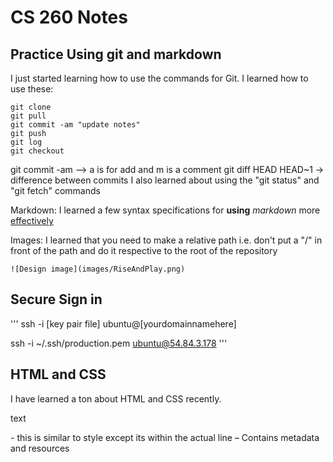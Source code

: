 # CS 260 Notes

## Practice Using git and markdown

I just started learning how to use the commands for Git. 
I learned how to use these:
```
git clone
git pull
git commit -am "update notes"
git push
git log
git checkout
```
git commit -am --> a is for add and m is a comment
git diff HEAD HEAD~1  -> difference between commits
I also learned about using the "git status" and "git fetch" commands

Markdown: I learned a few syntax specifications for **using** _markdown_ more <ins>effectively</ins>

Images: I learned that you need to make a relative path i.e. don't put a "/" in front of the path and do it respective to the root of the repository 

`![Design image](images/RiseAndPlay.png)`

## Secure Sign in 
'''
ssh -i [key pair file] ubuntu@[yourdomainnamehere]

ssh -i ~/.ssh/production.pem ubuntu@54.84.3.178
'''

## HTML and CSS


I have learned a ton about HTML and CSS recently. 

<p style="color:">text</p> - this is similar to style except its within the actual line

<head> – Contains metadata and resources
<style> – Contains internal CSS rules. Basically lets you make a function that includes certain rules. 
<meta name="viewport" content="width=device-width, initial-scale=1"> - this fixes mobile device viewing issues.
<link href="https://cdn.jsdelivr.net/npm/bootstrap@5.2.3/dist/css/bootstrap.min.css" rel="stylesheet" integrity="sha384-rbsA2VBKQhggwzxH7pPCaAqO46MgnOM80zW1RWuH61DGLwZJEdK2Kadq2F9CUG65" crossorigin="anonymous"> - importing the CSS from bootstrap so I can use their code / style

<body> - means that it will be displayed
<script src=""></script> - this is bascially a bootstrap pluggin for javascript

This part is fairly difficult:
'''
<div class="user-info" id="user-info">
    Logged in as: <span id="username">Guest</span>
  </div>

  <script>
    const loggedInUser = "Caden"; 
    document.getElementById("username").textContent = loggedInUser;
  </script>
'''
It essentially creates a class that is accesable by javascript so that I can update the username once somebody logs in. 

<h1> - this makes the text bigger or smaller as you increase the number after h

<nav class="navbar navbar-expand-md navbar-dark bg-dark"> – this is bootstrap again and it makes a nav bar dark colored.

<div class="container"> – Bootstrap container. Honestly bootstrap is super helpful

<button class="navbar-toggler" ...> – Bootstrapss hamburger button

<span class="navbar-toggler-icon"></span> – Icon inside the toggle button

<div class="collapse navbar-collapse" id="navbarNav"> – Collapsible container for nav links

<ul class="navbar-nav ms-auto"> – so ul is basically a container for a list

<li class="nav-item"> – this is where the list comes in (ordered) within the ul code

<a class="nav-link"> – Bootstrap-styled link inside nav bar

<hr /> – A horizontal line

<a href="">text</a> - hyperlinks
'''

I continued to add more CSS. In this case I learned a lot about window sizing and styling. 

display: flex;
flex-direction: column;

margin:
padding: - padding and margin has been super usefull for spacing well. 

position: relative;
position: sticky; - a few other cool positioning tricks. 

display: grid; - helpful for creating layouts of multiple elements. 

Using different tags has been a cool way to target specific elements within my html code. 
#activities-card

right: 24px !important;

putting !important makes it so that this piece of code will overide others

using ":root" lets you make presets or assign a variable to a specific value or color.

I learned that making an underline is possible with this 
content: "";
display: block;

Making gradients is actually pretty easy with "linear-gradient:" or "radial-gradient". 

With forms:
      <form id="activity-form" class="p-3 p-md-4" action="#" method="post" novalidate>
you can actually use Javascript to process and submit them so this builds functionality.

<link> links an external resource (usually a CSS file) to the HTML document. Example: <link rel="stylesheet"
href="styles.css"> applies styles from styles.css to the page.

<div> is a block-level container that groups other elements. It's used for structure and layout. It doesn't change behavior by itself. 

Padding: space inside the element (between content and border). 
Margin: space outside the element (between border and other elements).

If the container uses display: flex; the images will be displayed in a row by default, side by side, unless (flex-direction: column;) is specified.

padding: 10px 20px; adds 10px top/bottom and 20px left/right inside the element

The DOM represents the HTML document as a tree of objects. You can use JavaScript to access and modify
DOM elements. Each HTML element is a node in the DOM.

By default, the HTML span element has a default CSS display property value of:
inline

In CSS you can change element color with div { background-color: red; }

**For adding images:**

Ensure the image file is in the correct folder (public or
images/) and the src path points to it.
Example:
&lt;a href="https://example.com"&gt;
 &lt;img src="images/logo.png" alt="Logo"&gt;
&lt;/a&gt;
Folder scheme example:
project/
 index.html
 images/
 logo.png
 css/
 styles.css
If using a framework, the image may need to be in a 'public' or 'static' folder so it is served directly

**CSS Box Model**
In the CSS box model, what is the ordering of the box layers starting at the inside and working
out?
Order: Content -> Padding -> Border -> Margin
Diagram:
+----------------+
| Margin |
| +------------+ |
| | Border | |
| | +--------+ | |
| | |Padding | | |
| | |Content | | |
| | +--------+ | |
| +------------+ |
+----------------+
Padding increases size inside border; margin creates space between elements.

Setting HTML with a "class" to different effects in CSS
Given <p><span class="trouble">trouble</span> double</p>, use .trouble { color: green; }

for (let i = 0; i < 3; i++) { console.log(i); }
This initializes i=0, checks i<3 each loop, runs body and increments i++ after each iteration. 

What is the opening HTML tag for a paragraph, ordered list, unordered list, second level
heading, first level heading, third level heading?
Paragraph: <p>, Ordered list: <ol>, Unordered list: <ul>, h2: <h2>, h1: <h1>, h3: <h3>

Set Document to HTML:
<!DOCTYPE html>

Can a DNS A record can point to an IP address or another A record?
A DNS A record points to an IP address; it should not point to another A record.

Port 443, 80, 22 is reserved for which protocol?
443 -> HTTPS, 
80 -> HTTP, 
22 -> SSH




## Production Environment

**Giving deployFiles.sh permissions:**

chmod +x ./deployFiles.sh

**To deploy to my production environment I had to run:**

that way I could gain access to my production.pem

'''

## HTTPS
Is a web certificate is necessary to use HTTPS.
Yes, HTTPS requires a valid SSL/TLS certificate.

## React 

**Importing Bootstrap:**

npm install bootstrap react-bootstrap

**Enable React:**

npm install react react-dom react-router-dom

**Create your HTML file:**
login.html

<!DOCTYPE html>
<html lang="en">
  <head>
    <meta charset="utf-8" />
    <link rel="icon" href="/favicon.ico" />
    <meta name="viewport" content="width=device-width, initial-scale=1" />
    <meta name="theme-color" content="#000000" />

    <title>Simon React</title>
  </head>
  <body>
    <noscript>You need to enable JavaScript to run this app.</noscript>
    <div id="root"></div>
    <script type="module" src="/index.jsx"></script>
  </body>
</html>

**Then make the index.jsx:**

import React from 'react';
import ReactDOM from 'react-dom/client';
import App from './src/app';

const root = ReactDOM.createRoot(document.getElementById('root'));
root.render(<App />);

**and app.jsx:**

import React from 'react';
import 'bootstrap/dist/css/bootstrap.min.css';
import './app.css';

export default function App() {
  return <div className="body bg-dark text-light">App will display here</div>;
}

add your *header* and *footer* to the app.jsx file

**then put everything into your app.css**

**then create jsx files for each page**

*Build a function for each*

import React from 'react';

export function Login() {
  return (
    <main className="container-fluid bg-secondary text-center">
      <div>login displayed here</div>
    </main>
  );
}

**import router in the top part of app.jsx**

import { BrowserRouter, NavLink, Route, Routes } from 'react-router-dom';
import { Login } from './login/login';
import { Play } from './play/play';
import { Scores } from './scores/scores';
import { About } from './about/about';

And surround your main function in app.jsx with <BrowserRouter>

Then change the links within app.jsx to this format

'''<NavLink className='nav-link' to='play'>Play</NavLink>'''

**Inject routing component**

Below main in app.jsx put:


<Routes>
  <Route path='/' element={<Login />} exact />
  <Route path='/play' element={<Play />} />
  <Route path='/scores' element={<Scores />} />
  <Route path='/about' element={<About />} />
  <Route path='*' element={<NotFound />} />
</Routes>

and create a now function:

function NotFound() {
  return <main className="container-fluid bg-secondary text-center">404: Return to sender. Address unknown.</main>;
}

**Converting to pure react**

Put the main of each HTML file into the respective jsx react file. Making sure to change class -> className 

and import the css files:

import './scores.css';

**Deploy React**

*create deployReact.sh and past this in:*

'''

while getopts k:h:s: flag
do
    case "${flag}" in
        k) key=${OPTARG};;
        h) hostname=${OPTARG};;
        s) service=${OPTARG};;
    esac
done

if [[ -z "$key" || -z "$hostname" || -z "$service" ]]; then
    printf "\nMissing required parameter.\n"
    printf "  syntax: deployReact.sh -k <pem key file> -h <hostname> -s <service>\n\n"
    exit 1
fi

printf "\n----> Deploying React bundle $service to $hostname with $key\n"

### Step 1
printf "\n----> Build the distribution package\n"
rm -rf build
mkdir build
npm install # make sure vite is installed so that we can bundle
npm run build # build the React front end
cp -rf dist/* build # move the React front end to the target distribution

### Step 2
printf "\n----> Clearing out previous distribution on the target\n"
ssh -i "$key" ubuntu@$hostname << ENDSSH
rm -rf services/${service}/public
mkdir -p services/${service}/public
ENDSSH

### Step 3
printf "\n----> Copy the distribution package to the target\n"
scp -r -i "$key" build/* ubuntu@$hostname:services/$service/public

### Step 5
printf "\n----> Removing local copy of the distribution package\n"
rm -rf build
rm -rf dist

'''

**Checking changes** 
"""
npm run dev
"""


### Vite
Commands for getting Vite: 

npm init -y
npm install vite@latest -D

then change package.json within the script:

"scripts": {
    "dev": "vite",
    "build": "vite build",
    "preview": "vite preview"
  }


## JavaScript

const [form, setForm] = React.useState({ location: '', text: '', comment: '' });

useState creates state inside a function component. form is the current value; setForm updates it. The initial state is an object with three fields used by form inputs.

**useState for Form Data**  
```
const [form, setForm] = React.useState({ location: '', text: '', comment: '' });
```
`useState` creates a piece of state inside a React component. `form` is the current value, and `setForm` is the function used to update it. The object contains the initial state for form fields.

**Updating Form Fields**  
```
const update = (field) => (e) => setForm(prev => ({ ...prev, [field]: e.target.value }));
```
This function updates a specific field inside the form. It takes the previous state (`prev`), spreads its contents (`...prev`), and replaces just the targeted field using the latest input value from `e.target.value`.

**Controlled Input Example**  
```
<input value={form.location} onChange={update('location')} />
```
This makes the input a “controlled component.” Its value always comes from React state, ensuring whats displayed matches the data the app manages.

**Managing a List of Activities**  
```
const [activities, setActivities] = React.useState([]);
```
Stores all user-created activities. The `setActivities` function updates this list whenever new activities are added or removed.


**Temporary UI Flags**  
```
const [adding, setAdding] = React.useState(false);
```
Tracks whether a submission is currently in progress, useful for disabling buttons or showing loading indicators.


**Handle Add Function**  
```
async function handleAdd() {}
```
Defines what happens when a user clicks the Add button. It validates form data, creates a new activity object, and updates the activities list.


**Basic Input Validation**  
```
const location = form.location.trim(); const text = form.text.trim();
if (!location || !text) return;
```
Checks that the `location` and `text` fields aren’t empty before submitting. `.trim()` removes whitespace so like `"   "` don’t pass validation.


**Add Button Guard**  
```
setAdding(true);
try { /* add logic */ } finally { setAdding(false); }
```
Prevents multiple submissions by setting a temporary “adding” state before and after the action

**Creating an Activity Object**  
```
const activity = {
  id: safeId(),
  location,
  text,
  comment: form.comment.trim(),
  username: (form.username || '').trim() || 'Guest',
  createdAt: new Date().toISOString(),
};
```
Builds a single activity record containing user input, a unique ID, and a timestamp. This is stored inside `activities` state.

**Updating the List**  
```
setActivities(prev => [activity, ...prev]);
```
Adds the new activity to the top of the list. Using the functional form ensures React uses the most recent state.

**Resetting Form Fields**  
```
setForm(f => ({ ...f, text: '', comment: '' }));
```
Clears selected fields after submission but keeps others like location and username intact

**Closing the Bootstrap Collapse Form**  
```
const el = document.getElementById('newActivityForm');
if (el && window.bootstrap) window.bootstrap.Collapse.getOrCreateInstance(el, { toggle: false }).hide();
```
hides the Bootstrap collapsible section after submitting the form

**Deleting Activities**  
```
function handleDelete(id) {
  setActivities(prev => prev.filter(a => a.id !== id));
}
```
Removes an item from the activity list without mutating the array directly. The `.filter()` method creates a new array excluding the deleted item.

**Local Storage Key**  
```
const STORAGE_KEY = 'rap.activities.v1';
```
Defines a single constant for `localStorage` key. Including `.v1` makes it easy to change data formats later without overwriting old data.

**useEffect for Loading Data**  
```
React.useEffect(() => {
  const raw = localStorage.getItem(STORAGE_KEY);
  if (raw) {
    const parsed = JSON.parse(raw);
    if (Array.isArray(parsed)) setActivities(parsed);
  }
}, []);
```
Loads any previously saved activities from `localStorage` the first time the component mounts. The empty dependency array `[]` means this runs only once.

**useEffect for Saving Data**  
```
React.useEffect(() => {
  localStorage.setItem(STORAGE_KEY, JSON.stringify(activities));
}, [activities]);
```
Saves the activities array to `localStorage` whenever it changes. The `[activities]` dependency ensures this runs only when new activities are added or removed.

**Rendering the List**  
```
<ul>
  {activities.map(a => (
    <li key={a.id}>{a.text} at {a.location}</li>
  ))}
</ul>
```
Loops over the `activities` array with `.map()` to display each item. Each `<li>` has a unique `key` for efficient rendering.

**Generating Unique IDs**  
```
function safeId() {
  return crypto.randomUUID?.() || 'id-' + Math.random().toString(36).slice(2);
}
```
Creates a unique identifier for each activity. Uses `crypto.randomUUID()` if available, or a random fallback string.

**Formatting Timestamps**  
```
function formatWhen(iso) {
  return new Date(iso).toLocaleString();
}
```
Converts ISO timestamps into human readable local time strings for displaying when activities were created.

**Add Button Example**  
```
<button
  type="button"
  onClick={handleAdd}
  disabled={adding || !form.location.trim() || !form.text.trim()}>
  {adding ? 'Adding…' : 'Add'}
</button>
```
Calls `handleAdd` when clicked. Disables itself if required fields are empty or if a submission is already in progress.

**useEffect Syntax Overview**  
```
React.useEffect(() => { /* ... */ }, []);
```
The first argument is a function that runs after rendering. The second argument, the dependency array, controls when the effect runs. An empty array means it runs only once.

**Dependency-Based useEffect**  
```
React.useEffect(() => { /* ... */ }, [activities]);
```
Runs the callback every time the `activities` array changes. This is how the component reacts automatically to updates in data.

**Scrollable Feed**  
```
<div className="feed flex-grow-1 overflow-auto">…</div>
```
Uses Bootstrap utility classes to make the activity feed scrollable when it overflows its container.

**Controlled Username Field**  
```
<input value={form.username} onChange={update('username')} />
```
Keeps the username field synchronized with React state, allowing it to display the user’s name or default to “Guest.”

**Preventing Default Form Submit**  
```
<form onSubmit={(e) => e.preventDefault()} noValidate>…</form>
```
Stops the browser from refreshing the page on form submission, allowing React to handle everything.


**Arrow Functions**
Arrow functions are a compact function syntax. (a, b) => a + b means a function with parameters a and b that
returns a+b.
Examples:
const add = (a, b) => a + b;
const greet = name => `Hi ${name}`;
const square = x => { return x * x; } // block form

map() transforms every element of an array and returns a new array without mutating the original.
Examples:
const nums = [1,2,3];
const doubled = nums.map(n => n * 2); // [2,4,6]
const names = ['Amy','Bob'];
const greetings = names.map(n => `Hi ${n}`); // ['Hi Amy','Hi Bob']

Typical pattern:
const btn = document.getElementById('btn');
btn.addEventListener('click', () => console.log('Clicked!'));
Behavior: When user clicks the element with id 'btn', the callback runs and prints 'Clicked!'.

**App-level Auth State**  
```jsx
const [userName, setUserName] = React.useState('Guest');
const [authState, setAuthState] = React.useState(AuthState.Unknown);
```  

**Hydrate Auth From localStorage**  
```jsx
React.useEffect(() => {
  const saved = localStorage.getItem('userName');
  if (saved) {
    setUserName(saved);
    setAuthState(AuthState.Authenticated);
  } else {
    setAuthState(AuthState.Unauthenticated);
  }
}, []);
```  
Runs once on mount to detect existing sessions. If a username exists in `localStorage`, the user is treated as logged in.

**Header Username Display**  
```jsx
<span className="username">
  {authState === AuthState.Authenticated ? userName : 'Guest'}
</span>
```  
Shows the active username only when authenticated; otherwise falls back to “Guest”.

```jsx
<Route
  path="/games"
  element={authState === AuthState.Authenticated ? <Games /> : <Navigate to="/" replace />}
/>
```  
Blocks access to the `/games` page unless authenticated; unauthenticated users are redirected to the login route.

**Games Page Integration**  
```jsx
import MapBox from './mapBox';
import './map.css';

<div className="card" id="map-card">
  <div className="card-header">Locations</div>
  <div className="card-body p-0">
    <div className="map-wrap">
      <MapBox />
    </div>
  </div>
</div>
```  
Places the `MapBox` component inside the “Locations” card with padding removed so the map fills the card body edge-to-edge.


Stores the current user’s name and authentication status in the top-level `App` component so it can be shared across routes.

EventListener: Waits for a event
GetElementById: select a specfic element by the ID tag in the HTML file

document.querySelector('#title') selects the first element that matches the CSS selector #title elemequerySelector accepts any CSS selector (classes, attributes, pseudos)


How would you use JavaScript to select an element with the id of “byu” and change the text color of that element to green?
Option 1 (direct):
document.getElementById('byu').style.color = 'green';

Option 2 (variable):
const byu = document.getElementById('byu');
byu.style.color = 'green';
Explanation: getElementById returns the DOM element. Assigning to variable avoids querying repeatedly.

What is valid javascript syntax for if, else, for, while, switch statements?
if (x > 5) { ... } else { ... } for (...) { ... } while (...) { ... } switch (x) { case 1: ...; break; default: ... }

**Creating JS Object** 

const person = { name: "John", age: 30 };

Adding new properties:
Example: person.city = "Provo";

**Including JS on the HTML Page** 

<script src="script.js"></script>

Given the following HTML, what JavaScript could you use to set the text "animal" to "crow" and
leave the "fish" text unaffected?HTML:
<p id="animal">animal</p>
<p id="fish">fish</p>
Option 1 (direct):
document.getElementById('animal').textContent = 'crow';

Option 2 (variable):
const animal = document.getElementById('animal');
animal.textContent = 'crow';

Both work; second is clearer if reusing element.

**JSON**

JSON (JavaScript Object Notation) is a text-based format for structured data using key-value pairs. 
Example: {
  "name": "John", "age": 25 
}

Which of the following is true for the domain name banana.fruit.bozo.click, which is the top level domain, which is a subdomain, which is a root domain?

TLD: .click, root domain: bozo.click, subdomain: fruit.bozo.click (and banana.fruit.bozo.click is a nested
subdomain)


What will the following code using Promises output when executed?
Many possibilities depending on promise behavior. 

Examples:
1) Promise.resolve('Done').then(console.log) -> 'Done'
2) Promise.reject('Error').catch(console.error) -> 'Error'
3) new Promise(res => setTimeout(() => res('Hi'),1000)).then(console.log) -> 'Hi' after 1s
4) Async function returns value -> printed when awaited or .then
5) Promise chain: Promise.resolve(2).then(x=>x*2).then(x=>x+1).then(console.log) -> 5
6) Reject handled -> shows error via catch.


## Commands

chmod - change permissions, 
pwd - print working directory, 
cd - change directory, 
ls - list files, 
vim/nano - text editors, 
mkdir - make directory, 
mv - move/rename, 
rm - remove, 
man - manual, 
ssh - remote shell, 
ps - processes, 
wget - download files, 
sudo - run as admin

ls -la lists all files (including hidden) in long format

